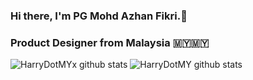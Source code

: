 ### Hi there, I'm PG Mohd Azhan Fikri.👋
### Product Designer from Malaysia 🇲🇾🇲🇾




![HarryDotMYx github stats](https://github-readme-stats.vercel.app/api?username=HarryDotMYx)
![HarryDotMY github stats](https://github-readme-stats.vercel.app/api?username=HarryDotMY)
<!--
**HarryDotMYx/HarryDotMYx** is a ✨ _special_ ✨ repository because its `README.md` (this file) appears on your GitHub profile.

Here are some ideas to get you started:


- 🔭 I’m currently working on ...
- 🌱 I’m currently learning ...
- 👯 I’m looking to collaborate on ...
- 🤔 I’m looking for help with ...
- 💬 Ask me about ...
- 📫 How to reach me: ...
- 😄 Pronouns: ...
- ⚡ Fun fact: ...
-->

